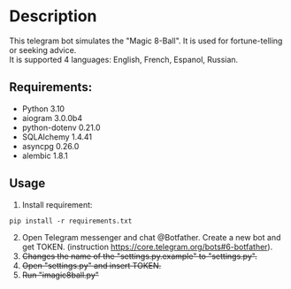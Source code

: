 # Description
This telegram bot simulates the "Magic 8-Ball". It is used for fortune-telling or seeking advice.<br>
It is supported 4 languages: English, French, Espanol, Russian.

## Requirements:

+ Python 3.10
+ aiogram 3.0.0b4
+ python-dotenv 0.21.0
+ SQLAlchemy 1.4.41
+ asyncpg 0.26.0
+ alembic 1.8.1

## Usage

1. Install requirement:
```
pip install -r requirements.txt
```
2. Open Telegram messenger and chat @Botfather. Create a new bot and get TOKEN. (instruction https://core.telegram.org/bots#6-botfather).
3. ~~Changes the name of the "settings.py.example" to "settings.py".~~
4. ~~Open "settings.py" and insert TOKEN.~~
5. ~~Run "imagic8ball.py"~~
